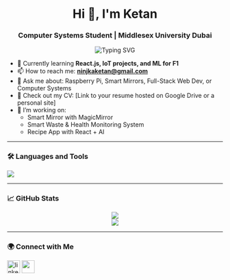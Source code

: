 <h1 align="center">Hi 👋, I'm Ketan</h1>
<h3 align="center">Computer Systems Student | Middlesex University Dubai</h3>

<p align="center">
  <img src="https://readme-typing-svg.demolab.com?font=Fira+Code&pause=1000&center=true&width=435&lines=Tech+Enthusiast;IoT+%7C+Web+%7C+AI+Developer;Lifelong+Learner+%7C+Problem+Solver" alt="Typing SVG" />
</p>

- 🌱 Currently learning **React.js, IoT projects, and ML for F1**
- 📫 How to reach me: **ninjkaketan@gmail.com**
- 💬 Ask me about: Raspberry Pi, Smart Mirrors, Full-Stack Web Dev, or Computer Systems
- 📄 Check out my CV: [Link to your resume hosted on Google Drive or a personal site]
- 🔭 I’m working on: 
  - Smart Mirror with MagicMirror
  - Smart Waste & Health Monitoring System
  - Recipe App with React + AI

---

### 🛠️ Languages and Tools

<p align="left">
  <img src="https://skillicons.dev/icons?i=js,html,css,react,nodejs,python,mongodb,raspberrypi,arduino,git" />
</p>

---

### 📈 GitHub Stats

<p align="center">
  <img src="https://github-readme-stats.vercel.app/api?username=ninjkaketan&show_icons=true&theme=radical" />
  <br/>
  <img src="https://github-readme-streak-stats.herokuapp.com/?user=ninjkaketan&theme=radical" />
</p>

---

### 🌍 Connect with Me

<p align="left">
  <a href="https://linkedin.com/in/YOUR-LINKEDIN" target="blank"><img align="center" src="https://img.icons8.com/color/48/linkedin.png" alt="linkedin" height="30" width="30" /></a>
  <a href="mailto:ninjkaketan@gmail.com"><img align="center" src="https://img.icons8.com/color/48/gmail-new.png" height="30" width="30" /></a>
</p>
